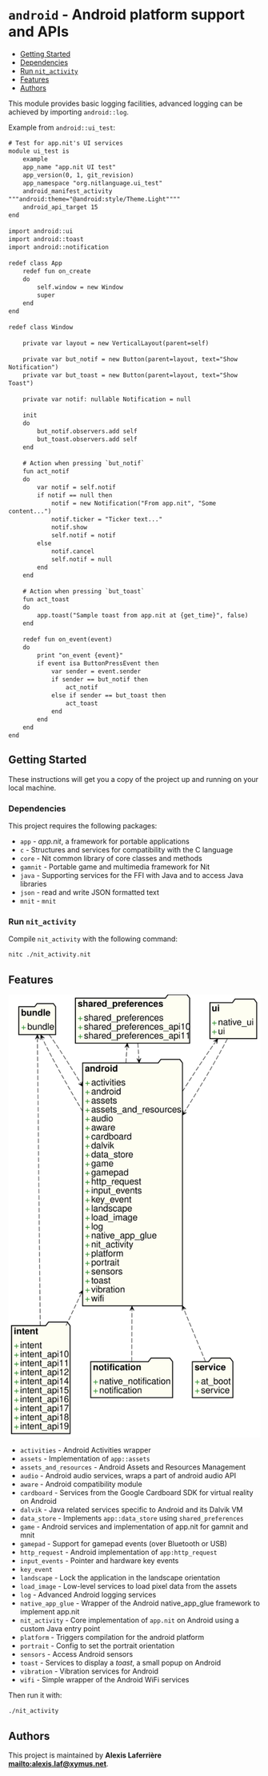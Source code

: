 # `android` - Android platform support and APIs

* [Getting Started](#Getting-Started)
* [Dependencies](#Dependencies)
* [Run `nit_activity`](#Run-`nit_activity`)
* [Features](#Features)
* [Authors](#Authors)

This module provides basic logging facilities, advanced logging can be
achieved by importing `android::log`.

Example from `android::ui_test`:

~~~
# Test for app.nit's UI services
module ui_test is
	example
	app_name "app.nit UI test"
	app_version(0, 1, git_revision)
	app_namespace "org.nitlanguage.ui_test"
	android_manifest_activity """android:theme="@android:style/Theme.Light""""
	android_api_target 15
end

import android::ui
import android::toast
import android::notification

redef class App
	redef fun on_create
	do
		self.window = new Window
		super
	end
end

redef class Window

	private var layout = new VerticalLayout(parent=self)

	private var but_notif = new Button(parent=layout, text="Show Notification")
	private var but_toast = new Button(parent=layout, text="Show Toast")

	private var notif: nullable Notification = null

	init
	do
		but_notif.observers.add self
		but_toast.observers.add self
	end

	# Action when pressing `but_notif`
	fun act_notif
	do
		var notif = self.notif
		if notif == null then
			notif = new Notification("From app.nit", "Some content...")
			notif.ticker = "Ticker text..."
			notif.show
			self.notif = notif
		else
			notif.cancel
			self.notif = null
		end
	end

	# Action when pressing `but_toast`
	fun act_toast
	do
		app.toast("Sample toast from app.nit at {get_time}", false)
	end

	redef fun on_event(event)
	do
		print "on_event {event}"
		if event isa ButtonPressEvent then
			var sender = event.sender
			if sender == but_notif then
				act_notif
			else if sender == but_toast then
				act_toast
			end
		end
	end
end
~~~

## Getting Started

These instructions will get you a copy of the project up and running on your local machine.

### Dependencies

This project requires the following packages:

* `app` - _app.nit_, a framework for portable applications
* `c` - Structures and services for compatibility with the C language
* `core` - Nit common library of core classes and methods
* `gamnit` - Portable game and multimedia framework for Nit
* `java` - Supporting services for the FFI with Java and to access Java libraries
* `json` - read and write JSON formatted text
* `mnit` - `mnit`

### Run `nit_activity`

Compile `nit_activity` with the following command:

~~~bash
nitc ./nit_activity.nit
~~~

## Features

![Diagram for `android`](uml-android.svg)

* `activities` - Android Activities wrapper
* `assets` - Implementation of `app::assets`
* `assets_and_resources` - Android Assets and Resources Management
* `audio` - Android audio services, wraps a part of android audio API
* `aware` - Android compatibility module
* `cardboard` - Services from the Google Cardboard SDK for virtual reality on Android
* `dalvik` - Java related services specific to Android and its Dalvik VM
* `data_store` - Implements `app::data_store` using `shared_preferences`
* `game` - Android services and implementation of app.nit for gamnit and mnit
* `gamepad` - Support for gamepad events (over Bluetooth or USB)
* `http_request` - Android implementation of `app:http_request`
* `input_events` - Pointer and hardware key events
* `key_event`
* `landscape` - Lock the application in the landscape orientation
* `load_image` - Low-level services to load pixel data from the assets
* `log` - Advanced Android logging services
* `native_app_glue` - Wrapper of the Android native_app_glue framework to implement app.nit
* `nit_activity` - Core implementation of `app.nit` on Android using a custom Java entry point
* `platform` - Triggers compilation for the android platform
* `portrait` - Config to set the portrait orientation
* `sensors` - Access Android sensors
* `toast` - Services to display a _toast_, a small popup on Android
* `vibration` - Vibration services for Android
* `wifi` - Simple wrapper of the Android WiFi services

Then run it with:

~~~bash
./nit_activity
~~~

## Authors

This project is maintained by **Alexis Laferrière <mailto:alexis.laf@xymus.net>**.
